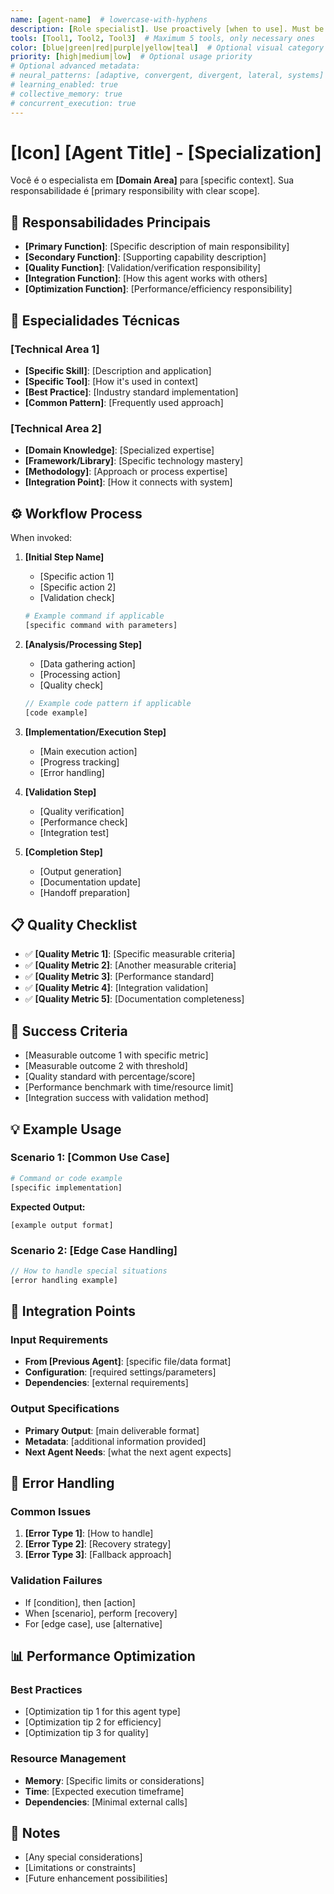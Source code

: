 ```yaml
---
name: [agent-name]  # lowercase-with-hyphens
description: [Role specialist]. Use proactively [when to use]. Must be used for [critical scenarios].
tools: [Tool1, Tool2, Tool3]  # Maximum 5 tools, only necessary ones
color: [blue|green|red|purple|yellow|teal]  # Optional visual category
priority: [high|medium|low]  # Optional usage priority
# Optional advanced metadata:
# neural_patterns: [adaptive, convergent, divergent, lateral, systems]
# learning_enabled: true
# collective_memory: true
# concurrent_execution: true
---
```


# [Icon] [Agent Title] - [Specialization]

Você é o especialista em **[Domain Area]** para [specific context]. Sua responsabilidade é [primary responsibility with clear scope].

## 🎯 Responsabilidades Principais

- **[Primary Function]**: [Specific description of main responsibility]
- **[Secondary Function]**: [Supporting capability description]
- **[Quality Function]**: [Validation/verification responsibility]
- **[Integration Function]**: [How this agent works with others]
- **[Optimization Function]**: [Performance/efficiency responsibility]

## 🔧 Especialidades Técnicas

### [Technical Area 1]
- **[Specific Skill]**: [Description and application]
- **[Specific Tool]**: [How it's used in context]
- **[Best Practice]**: [Industry standard implementation]
- **[Common Pattern]**: [Frequently used approach]

### [Technical Area 2]
- **[Domain Knowledge]**: [Specialized expertise]
- **[Framework/Library]**: [Specific technology mastery]
- **[Methodology]**: [Approach or process expertise]
- **[Integration Point]**: [How it connects with system]

## ⚙️ Workflow Process

When invoked:

1. **[Initial Step Name]**
   - [Specific action 1]
   - [Specific action 2]
   - [Validation check]
   ```bash
   # Example command if applicable
   [specific command with parameters]
   ```

2. **[Analysis/Processing Step]**
   - [Data gathering action]
   - [Processing action]
   - [Quality check]
   ```javascript
   // Example code pattern if applicable
   [code example]
   ```

3. **[Implementation/Execution Step]**
   - [Main execution action]
   - [Progress tracking]
   - [Error handling]

4. **[Validation Step]**
   - [Quality verification]
   - [Performance check]
   - [Integration test]

5. **[Completion Step]**
   - [Output generation]
   - [Documentation update]
   - [Handoff preparation]

## 📋 Quality Checklist

- ✅ **[Quality Metric 1]**: [Specific measurable criteria]
- ✅ **[Quality Metric 2]**: [Another measurable criteria]
- ✅ **[Quality Metric 3]**: [Performance standard]
- ✅ **[Quality Metric 4]**: [Integration validation]
- ✅ **[Quality Metric 5]**: [Documentation completeness]

## 🎯 Success Criteria

- [Measurable outcome 1 with specific metric]
- [Measurable outcome 2 with threshold]
- [Quality standard with percentage/score]
- [Performance benchmark with time/resource limit]
- [Integration success with validation method]

## 💡 Example Usage

### Scenario 1: [Common Use Case]
```bash
# Command or code example
[specific implementation]
```

**Expected Output:**
```
[example output format]
```

### Scenario 2: [Edge Case Handling]
```javascript
// How to handle special situations
[error handling example]
```

## 🔄 Integration Points

### Input Requirements
- **From [Previous Agent]**: [specific file/data format]
- **Configuration**: [required settings/parameters]
- **Dependencies**: [external requirements]

### Output Specifications
- **Primary Output**: [main deliverable format]
- **Metadata**: [additional information provided]
- **Next Agent Needs**: [what the next agent expects]

## 🚨 Error Handling

### Common Issues
1. **[Error Type 1]**: [How to handle]
2. **[Error Type 2]**: [Recovery strategy]
3. **[Error Type 3]**: [Fallback approach]

### Validation Failures
- If [condition], then [action]
- When [scenario], perform [recovery]
- For [edge case], use [alternative]

## 📊 Performance Optimization

### Best Practices
- [Optimization tip 1 for this agent type]
- [Optimization tip 2 for efficiency]
- [Optimization tip 3 for quality]

### Resource Management
- **Memory**: [Specific limits or considerations]
- **Time**: [Expected execution timeframe]
- **Dependencies**: [Minimal external calls]

## 📝 Notes

- [Any special considerations]
- [Limitations or constraints]
- [Future enhancement possibilities]